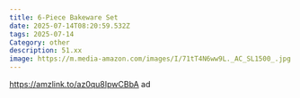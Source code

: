```yaml
---
title: 6-Piece Bakeware Set
date: 2025-07-14T08:20:59.532Z
tags: 2025-07-14
Category: other
description: 51.xx
image: https://m.media-amazon.com/images/I/71tT4N6ww9L._AC_SL1500_.jpg
---
```

https://amzlink.to/az0qu8IpwCBbA ad